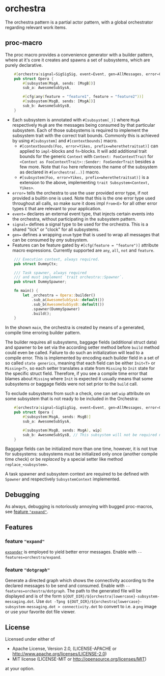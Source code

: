 # orchestra

The orchestra pattern is a partial actor pattern, with a global orchestrator regarding
relevant work items.

## proc-macro

The proc macro provides a convenience generator with a builder pattern,
where at it's core it creates and spawns a set of subsystems, which are purely
declarative.

```rust
    #[orchestra(signal=SigSigSig, event=Event, gen=AllMessages, error=OrchestraError)]
    pub struct Opera {
        #[subsystem(MsgA, sends: [MsgB])]
        sub_a: AwesomeSubSysA,

        #[cfg(any(feature = "feature1", feature = "feature2"))]
        #[subsystem(MsgB, sends: [MsgA])]
        sub_b: AwesomeSubSysB,
    }
```

* Each subsystem is annotated with `#[subsystem(_)]` where `MsgA` respectively `MsgB` are the messages
being consumed by that particular subsystem. Each of those subsystems is required to implement the subsystem
trait with the correct trait bounds. Commonly this is achieved
by using `#[subsystem]` and `#[contextbounds]` macro.
  * `#[contextbounds(Foo, error=Yikes, prefix=wherethetraitsat)]` can applied to `impl`-blocks and `fn`-blocks. It will add additional trait bounds for the generic `Context` with `Context: FooContextTrait` for `<Context as FooContextTrait>::Sender: FooSenderTrait` besides a few more. Note that `Foo` here references the name of the subsystem as declared in `#[orchestra(..)]` macro.
  * `#[subsystem(Foo, error=Yikes, prefix=wherethetraitsat)]` is a extension to the above, implementing `trait Subsystem<Context, Yikes>`.
* `error=` tells the orchestra to use the user provided
error type, if not provided a builtin one is used. Note that this is the one error type used throughout all calls, so make sure it does impl `From<E>` for all other error types `E` that are relevant to your application.
* `event=` declares an external event type, that injects certain events
into the orchestra, without participating in the subsystem pattern.
* `signal=` defines a signal type to be used for the orchestra. This is a shared "tick" or "clock" for all subsystems.
* `gen=` defines a wrapping `enum` type that is used to wrap all messages that can be consumed by _any_ subsystem.
* Features can be feature gated by `#[cfg(feature = "feature")]` attribute macro expressions. Currently supported are `any`, `all`, `not` and `feature`.

```rust
    /// Execution context, always required.
    pub struct DummyCtx;

    /// Task spawner, always required
    /// and must implement `trait orchestra::Spawner`.
    pub struct DummySpawner;

    fn main() {
        let _orchestra = Opera::builder()
            .sub_a(AwesomeSubSysA::default())
            .sub_b(AwesomeSubSysB::default())
            .spawner(DummySpawner)
            .build();
    }
```

In the shown `main`, the orchestra is created by means of a generated, compile time erroring
builder pattern.

The builder requires all subsystems, baggage fields (additional struct data) and spawner to be
set via the according setter method before `build` method could even be called. Failure to do
such an initialization will lead to a compile error. This is implemented by encoding each
builder field in a set of so called `state generics`, meaning that each field can be either
`Init<T>` or `Missing<T>`, so each setter translates a state from `Missing` to `Init` state
for the specific struct field. Therefore, if you see a compile time error that blames about
`Missing` where `Init` is expected it usually means that some subsystems or baggage fields were
not set prior to the `build` call.

To exclude subsystems from such a check, one can set `wip` attribute on some subsystem that
is not ready to be included in the Orchestra:

```rust
    #[orchestra(signal=SigSigSig, event=Event, gen=AllMessages, error=OrchestraError)]
    pub struct Opera {
        #[subsystem(MsgA, sends: MsgB)]
        sub_a: AwesomeSubSysA,

        #[subsystem(MsgB, sends: MsgA), wip]
        sub_b: AwesomeSubSysB, // This subsystem will not be required nor allowed to be set
    }
```

Baggage fields can be initialized more than one time, however, it is not true for subsystems:
subsystems must be initialized only once (another compile time check) or be _replaced_ by
a special setter like method `replace_<subsystem>`.

A task spawner and subsystem context are required to be defined with `Spawner` and respectively `SubsystemContext` implemented.

## Debugging

As always, debugging is notoriously annoying with bugged proc-macros, see [feature `"expand"`](#feature-expand).

## Features

### feature `"expand"`

[`expander`](https://github.com/drahnr/expander) is employed to yield better
error messages. Enable with `--features=orchestra/expand`.

### feature `"dotgraph"`

Generate a directed graph which shows the connectivity according to the
declared messages to be send and consumed. Enable with `--features=orchestra/dotgraph`.
The path to the generated file will be displayed and is of the form
`${OUT_DIR}/${orchestra|lowercase}-subsystem-messaging.dot`.
Use `dot -Tpng ${OUT_DIR}/${orchestra|lowercase}-subsystem-messaging.dot > connectivity.dot` to
convert to i.e. a `png` image or use your favorite dot file viewer.


## License

Licensed under either of

* Apache License, Version 2.0, (LICENSE-APACHE or <http://www.apache.org/licenses/LICENSE-2.0>)
* MIT license (LICENSE-MIT or <http://opensource.org/licenses/MIT>)

at your option.
